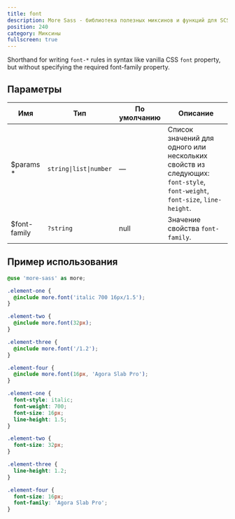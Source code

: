 ```yaml
---
title: font
description: More Sass - библиотека полезных миксинов и функций для SCSS.
position: 240
category: Миксины
fullscreen: true
---
```


Shorthand for writing `font-*` rules in syntax like vanilla CSS `font` property, but without specifying the required font-family property.

## Параметры

| Имя                                         | Тип                    | По умолчанию | Описание                                                                                                                 |
|---------------------------------------------|------------------------|--------------|--------------------------------------------------------------------------------------------------------------------------|
| $params <span class="text-red-600">*</span> | `string\|list\|number` | —            | Список значений для одного или нескольких свойств из следующих: `font-style`, `font-weight`, `font-size`, `line-height`. |
| $font-family                                | `?string`              | null         | Значение свойства `font-family`.                                                                                         |

## Пример использования

<code-group>

  <code-block label="SCSS" active>

  ```scss
  @use 'more-sass' as more;

  .element-one {
    @include more.font('italic 700 16px/1.5');
  }

  .element-two {
    @include more.font(32px);
  }

  .element-three {
    @include more.font('/1.2');
  }

  .element-four {
    @include more.font(16px, 'Agora Slab Pro');
  }
  ```

  </code-block>

  <code-block label="Результат">

  ```css
  .element-one {
    font-style: italic;
    font-weight: 700;
    font-size: 16px;
    line-height: 1.5;
  }

  .element-two {
    font-size: 32px;
  }

  .element-three {
    line-height: 1.2;
  }

  .element-four {
    font-size: 16px;
    font-family: 'Agora Slab Pro';
  }
  ```

  </code-block>

</code-group>

